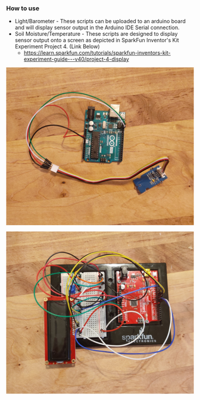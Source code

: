 ### How to use
 
* Light/Barometer - These scripts can be uploaded to an arduino board and will display sensor output in the Arduino IDE Serial connection.
* Soil Moisture/Temperature - These scripts are designed to display sensor output onto a screen as depicted in SparkFun Inventor's Kit Experiment Project 4. (Link Below)
     *  https://learn.sparkfun.com/tutorials/sparkfun-inventors-kit-experiment-guide---v40/project-4-display
     
     
![](/Economical_Sensors_and_Imaging/images/Sensor_1.jpg)

![](/Economical_Sensors_and_Imaging/images/Sensor_2.jpg)
